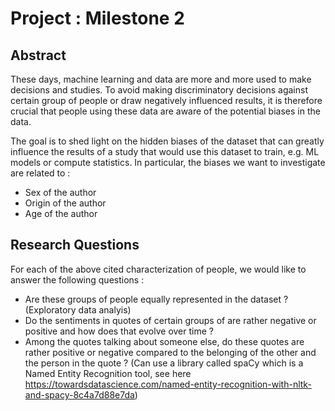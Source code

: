 # Project : Milestone 2

## Abstract
These days, machine learning and data are more and more used to make decisions and studies. To avoid making 
discriminatory decisions against certain group of people or draw negatively influenced results, it is therefore crucial that people using these data are 
aware of the potential biases in the data.


The goal is to shed light on the hidden biases of the dataset that can greatly influence the results of a study
that would use this dataset to train, e.g. ML models or compute statistics. In particular, the biases we want to
investigate are related to :
- Sex of the author
- Origin of the author
- Age of the author


## Research Questions
For each of the above cited characterization of people, we would like to answer the following questions :
- Are these groups of people equally represented in the dataset ? (Exploratory data analyis)
- Do the sentiments in quotes of certain groups of are rather negative or positive and how does that 
evolve over time ?
- Among the quotes talking about someone else, do these quotes are rather positive or negative compared to the 
  belonging of the other and the person in the quote ? (Can use a library called spaCy which is a Named Entity Recognition
  tool, see here https://towardsdatascience.com/named-entity-recognition-with-nltk-and-spacy-8c4a7d88e7da)
